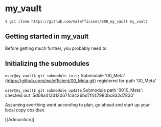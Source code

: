 # my_vault
  `$ git clone https://github.com/malefficient/000_my_vault my_vault`
## Getting started in my_vault
Before getting much further, you probably need to 
## Initializing the submodules 
```user@my_vault$ git submodule init;```
Submodule '00_Meta' (https://github.com/malefficient/00_Meta.git) registered for path '00_Meta'

```user@my_vault$ git submodule update```
Submodule path '0010_Meta': checked out '5d08a413d120671c6426bd7f447980bc832d7830'

Assuming everthing went according to plan, go ahead and start up your local copy obsidian.

[[Admonition]]


